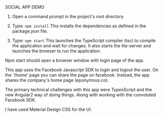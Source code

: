 SOCIAL APP DEMO

1) Open a command prompt in the project's root directory

2) Type: `npm install`
    This installs the dependencies as defined in the package.json file.
    
3) Type: `npm start`
    This launches the TypeScript compiler (tsc) to compile the application and wait for changes. 
    It also starts the lite-server and launches the browser to run the application.
  
Npm start should open a browser window with login page of the app.

This app uses the Facebook Javascript SDK to login and logout the user.
On the '/home' page you can share the page on facebook. 
Instead, the app shares the company's home page (eponymous.co).

The primary technical challenges with this app were TypesScript and the new Angular2 way of doing things.
Along with working with the convoluted Facebook SDK.

I have used Material Design CSS for the UI.
